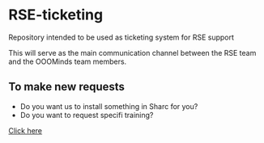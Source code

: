 # RSE-ticketing
Repository intended to be used as ticketing system for RSE support


This will serve as the main communication channel between the RSE team and the OOOMinds team members.

## To make new requests
- Do you want us to install something in Sharc for you?
- Do you want to request specifi training?

[Click here](https://github.com/ooominds/RSE-ticketing/issues/new?template=bugs.md)
